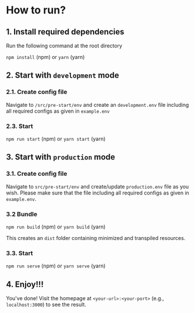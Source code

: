 # How to run?

## 1. Install required dependencies
Run the following command at the root directory

`npm install` (npm) or `yarn` (yarn)

## 2. Start with `development` mode

### 2.1. Create config file

Navigate to `/src/pre-start/env` and create an `development.env` file including all required configs as given in `example.env`

### 2.3. Start

`npm run start` (npm) or `yarn start` (yarn)

## 3. Start with `production` mode

### 3.1. Create config file

Navigate to `src/pre-start/env` and create/update `production.env` file as you wish. Please make sure that the file including all required configs as given in `example.env`.

### 3.2 Bundle

`npm run build` (npm) or `yarn build` (yarn)

This creates an `dist` folder containing minimized and transpiled resources.

### 3.3. Start

`npm run serve` (npm) or `yarn serve` (yarn)

## 4. Enjoy!!!

You've done! Visit the homepage at `<your-url>:<your-port>` (e.g., `localhost:3000`) to see the result.

